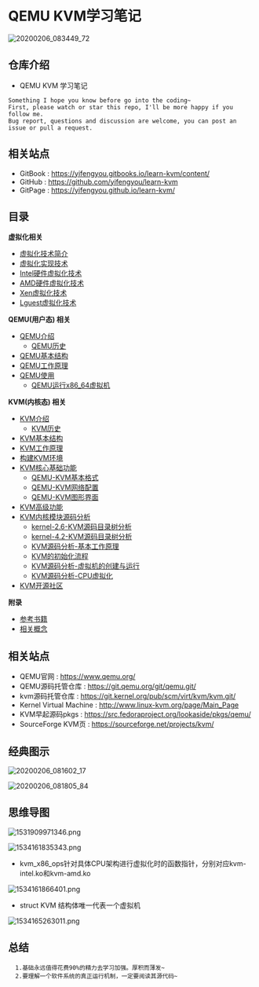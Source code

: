 # QEMU KVM学习笔记

![20200206_083449_72](image/20200206_083449_72.png)

## 仓库介绍

* QEMU KVM 学习笔记

```
Something I hope you know before go into the coding~
First, please watch or star this repo, I'll be more happy if you follow me.
Bug report, questions and discussion are welcome, you can post an issue or pull a request.
```

## 相关站点

* GitBook : <https://yifengyou.gitbooks.io/learn-kvm/content/>
* GitHub  : <https://github.com/yifengyou/learn-kvm>
* GitPage : <https://yifengyou.github.io/learn-kvm/>

## 目录

**虚拟化相关**
* [虚拟化技术简介](docs/虚拟化技术简介/虚拟化技术简介.md)
* [虚拟化实现技术](docs/虚拟化实现技术/虚拟化实现技术.md)
* [Intel硬件虚拟化技术](docs/Intel硬件虚拟化技术/Intel硬件虚拟化技术.md)
* [AMD硬件虚拟化技术](docs/AMD硬件虚拟化技术/AMD硬件虚拟化技术.md)
* [Xen虚拟化技术](docs/Xen虚拟化技术/Xen虚拟化技术.md)
* [Lguest虚拟化技术](docs/Lguest虚拟化技术/Lguest虚拟化技术.md)

**QEMU(用户态) 相关**

* [QEMU介绍](docs/QEMU介绍.md)
    * [QEMU历史](docs/QEMU介绍/QEMU历史.md)
* [QEMU基本结构](docs/QEMU基本结构.md)
* [QEMU工作原理](docs/QEMU工作原理.md)
* [QEMU使用](docs/QEMU使用.md)
    * [QEMU运行x86_64虚拟机](docs/QEMU使用/QEMU运行x86_64虚拟机.md)

**KVM(内核态) 相关**

* [KVM介绍](docs/KVM介绍.md)
  * [KVM历史](docs/KVM介绍/KVM历史.md)
* [KVM基本结构](docs/KVM基本结构/KVM基本结构.md)
* [KVM工作原理](docs/KVM工作原理/KVM工作原理.md)
* [构建KVM环境](docs/构建KVM环境/构建KVM环境.md)
* [KVM核心基础功能](docs/KVM核心基础功能/KVM核心基础功能.md)
    * [QEMU-KVM基本格式](docs/KVM核心基础功能/QEMU-KVM基本格式.md)
    * [QEMU-KVM网络配置](docs/KVM核心基础功能/QEMU-KVM网络配置.md)
    * [QEMU-KVM图形界面](docs/KVM核心基础功能/QEMU-KVM图形界面.md)
* [KVM高级功能](docs/KVM高级功能/KVM高级功能.md)
* [KVM内核模块源码分析](docs/KVM内核模块源码分析/KVM内核模块源码分析.md)
    * [kernel-2.6-KVM源码目录树分析](docs/KVM内核模块源码分析/kernel-2.6-KVM源码目录树分析.md)
    * [kernel-4.2-KVM源码目录树分析](docs/KVM内核模块源码分析/kernel-4.2-KVM源码目录树分析.md)
    * [KVM源码分析-基本工作原理](docs/KVM内核模块源码分析/KVM源码分析-基本工作原理.md)
    * [KVM的初始化流程](docs/KVM内核模块源码分析/KVM的初始化流程.md)
    * [KVM源码分析-虚拟机的创建与运行](docs/KVM内核模块源码分析/KVM源码分析-虚拟机的创建与运行.md)
    * [KVM源码分析-CPU虚拟化](docs/KVM内核模块源码分析/KVM源码分析-CPU虚拟化.md)
* [KVM开源社区](docs/KVM开源社区/KVM开源社区.md)

**附录**

* [参考书籍](docs/附录/参考书籍.md)
* [相关概念](docs/附录/相关概念.md)


## 相关站点

* QEMU官网 : <https://www.qemu.org/>
* QEMU源码托管仓库 : <https://git.qemu.org/git/qemu.git/>
* kvm源码托管仓库 : <https://git.kernel.org/pub/scm/virt/kvm/kvm.git/>
* Kernel Virtual Machine : <http://www.linux-kvm.org/page/Main_Page>
* KVM早起源码pkgs : <https://src.fedoraproject.org/lookaside/pkgs/qemu/>
* SourceForge KVM页 : <https://sourceforge.net/projects/kvm/>

## 经典图示

![20200206_081602_17](image/20200206_081602_17.png)

![20200206_081805_84](image/20200206_081805_84.png)

## 思维导图

![1531909971346.png](image/1531909971346.png)

![1534161835343.png](image/1534161835343.png)

* kvm_x86_ops针对具体CPU架构进行虚拟化时的函数指针，分别对应kvm-intel.ko和kvm-amd.ko

![1534161866401.png](image/1534161866401.png)

* struct KVM 结构体唯一代表一个虚拟机

![1534165263011.png](image/1534165263011.png)



## 总结

```
  1.基础永远值得花费90%的精力去学习加强。厚积而薄发~
  2.要理解一个软件系统的真正运行机制，一定要阅读其源代码~
```
